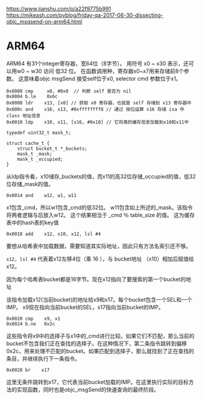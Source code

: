 https://www.jianshu.com/p/a22f9775b991
https://mikeash.com/pyblog/friday-qa-2017-06-30-dissecting-objc_msgsend-on-arm64.html

# ARM64

ARM64 有31个integer寄存器，宽64位（8字节）。
用符号 x0 ~ x30 表示，还可以用w0 ~ w30 访问 低32 位。
在函数调用种，寄存器x0~x7用来存储前8个参数。
这意味着objc msgSend 接受self位于x0, selector cmd 参数位于x1。


```
0x0000 cmp     x0, #0x0  // 判断 self 是否为 nil
0x0004 b.le    0x6c
0x0008 ldr    x13, [x0] // 获取 x0 寄存器，也就是 self 存储到 x13 寄存器中
0x000c and    x16, x13, #0xffffffff8 // 通过 按位运算 x16 存储 isa 中 class 地址信息
0x0010 ldp    x10, x11, [x16, #0x10] // 它将类的缓存信息加载到x10和x11中
```


```
typedef uint32_t mask_t;

struct cache_t {
    struct bucket_t *_buckets;
    mask_t _mask;
    mask_t _occupied;
}
```
从ldp指令看，x10储存_buckets的值，而x11的高32位存储_occupied的值，低32位存储_mask的值。

`0x0014 and    w12, w1, w11 `

x1包含_cmd，所以w1包含_cmd的低32位。 
w11包含如上所述的_mask。该指令将两者逻辑与后放入w12。
这个结果相当于 _cmd ％ table_size 的值。
这为缓存表中的hash表的key值


`0x0018 add    x12, x10, x12, lsl #4`

要想从哈希表中加载数据，需要知道其实际地址，因此只有方法名索引还不够。

`x12, lsl #4` 代表着x12左移4位（乘 16 ），与 bucket地址 （x10）相加后赋值给x12。

因为每个哈希表bucket都是16字节。现在x12指向了要搜索的第一个bucket的地址

该指令加载x12(当前bucket)的地址给x9和x17。每个bucket包含一个SEL和一个IMP。 x9现在指向当前bucket的SEL，x17指向当前bucket的IMP。


```
0x0020 cmp    x9, x1
0x0024 b.ne   0x2c

```
这些指令将x9中的选择子与x1中的_cmd进行比较。如果它们不匹配，那么当前的bucket不包含我们正在查找的选择子。在这种情况下，第二条指令跳转到偏移0x2c，用来处理不匹配的bucket。如果匹配到选择子，那么就找到了正在查找的条目，并继续执行下一条指令。

`0x0028 br    x17`

这里无条件跳转到x17，它代表当前bucket加载的IMP。在这里执行实际的目标方法的实现函数，同时也是objc_msgSend的快速查询的最终阶段。
